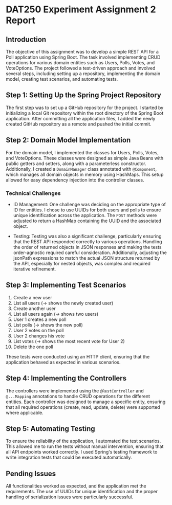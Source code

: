 

# DAT250 Experiment Assignment 2 Report

## Introduction

The objective of this assignment was to develop a simple REST API for a Poll application using Spring Boot. The task involved implementing CRUD operations for various domain entities such as Users, Polls, Votes, and VoteOptions.
The project followed a test-driven approach and involved several steps, including setting up a repository, implementing the domain model, creating test scenarios, and automating tests.

## Step 1: Setting Up the Spring Project Repository

The first step was to set up a GitHub repository for the project.
I started by initializing a local Git repository within the root directory of the Spring Boot application.
After committing all the application files, I added the newly created GitHub repository as a remote and pushed the initial commit.


## Step 2: Domain Model Implementation

For the domain model, I implemented the classes for Users, Polls, Votes, and VoteOptions. 
These classes were designed as simple Java Beans with public getters and setters, along with a parameterless constructor.
Additionally, I created a `DomainManager` class annotated with `@Component`, which manages all domain objects in memory using HashMaps.
This setup allowed for easy dependency injection into the controller classes.

### Technical Challenges
- ID Management: One challenge was deciding on the appropriate type of ID for entities. I chose to use UUIDs for both users and polls to ensure unique identification across the application. The `POST` methods were adjusted to return a HashMap containing the UUID and the associated object.

- Testing: Testing was also a significant challenge, particularly ensuring that the REST API responded correctly to various operations. Handling the order of returned objects in JSON responses and making the tests order-agnostic required careful consideration. Additionally, adjusting the jsonPath expressions to match the actual JSON structure returned by the API, especially for nested objects, was complex and required iterative refinement.
## Step 3: Implementing Test Scenarios

 1. Create a new user
 2. List all users (-> shows the newly created user)
 3. Create another user
 4. List all users again (-> shows two users)
 5. User 1 creates a new poll
 6. List polls (-> shows the new poll)
 7. User 2 votes on the poll
 8. User 2 changes his vote
 9. List votes (-> shows the most recent vote for User 2)
 10. Delete the one poll


These tests were conducted using an HTTP client, ensuring that the application behaved as expected in various scenarios.

## Step 4: Implementing the Controllers

The controllers were implemented using the `@RestController` and `@...Mapping` annotations to handle CRUD operations for the different entities.
Each controller was designed to manage a specific entity, ensuring that all required operations (create, read, update, delete) were supported where applicable.


## Step 5: Automating Testing

To ensure the reliability of the application, I automated the test scenarios. 
This allowed me to run the tests without manual intervention, ensuring that all API endpoints worked correctly.
I used Spring's testing framework to write integration tests that could be executed automatically.

## Pending Issues

 All functionalities worked as expected, and the application met the requirements. 
 The use of UUIDs for unique identification and the proper handling of serialization issues were particularly successful.



